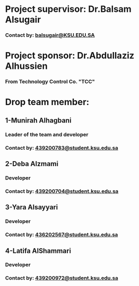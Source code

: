# Project supervisor: Dr.Balsam Alsugair 
### Contact by: balsugair@KSU.EDU.SA

# Project sponsor: Dr.Abdullaziz Alhussien 
### From Technology Control Co. "TCC"

# Drop team member: 

## 1-Munirah Alhagbani
### Leader of the team and developer
### Contact by: 439200783@student.ksu.edu.sa

## 2-Deba Alzmami
### Developer
### Contact by: 439200704@student.ksu.edu.sa

## 3-Yara Alsayyari 	
### Developer 
### Contact by: 436202567@student.ksu.edu.sa

## 4-Latifa AlShammari 
### Developer
### Contact by: 439200972@student.ksu.edu.sa



